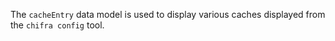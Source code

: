 <!-- markdownlint-disable MD033 MD036 MD041 -->
The `cacheEntry` data model is used to display various caches displayed from the `chifra config`
tool.
